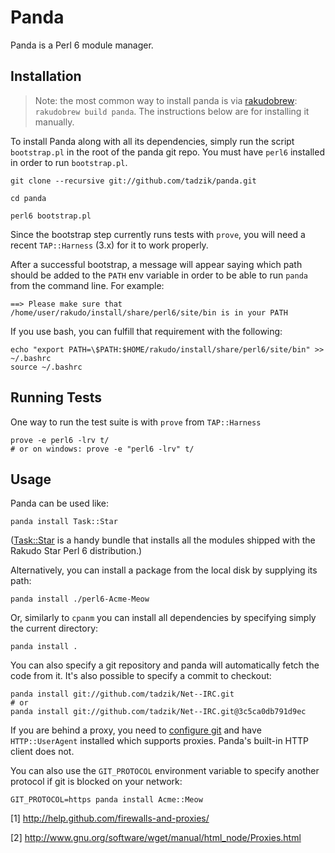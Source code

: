 # Panda

Panda is a Perl 6 module manager.

## Installation

> Note: the most common way to install panda is via
> [rakudobrew](https://github.com/tadzik/rakudobrew): `rakudobrew build panda`.
> The instructions below are for installing it manually.

To install Panda along with all its dependencies, simply run the script
`bootstrap.pl` in the root of the panda git repo. You must have `perl6`
installed in order to run `bootstrap.pl`.

    git clone --recursive git://github.com/tadzik/panda.git

    cd panda

    perl6 bootstrap.pl

Since the bootstrap step currently runs tests with `prove`, you will need a
recent `TAP::Harness` (3.x) for it to work properly.

After a successful bootstrap, a message will appear saying which path should
be added to the `PATH` env variable in order to be able to run `panda` from
the command line. For example:

    ==> Please make sure that /home/user/rakudo/install/share/perl6/site/bin is in your PATH

If you use bash, you can fulfill that requirement with the following:

    echo "export PATH=\$PATH:$HOME/rakudo/install/share/perl6/site/bin" >> ~/.bashrc
    source ~/.bashrc

## Running Tests

One way to run the test suite is with `prove` from `TAP::Harness`

    prove -e perl6 -lrv t/
    # or on windows: prove -e "perl6 -lrv" t/

## Usage

Panda can be used like:

    panda install Task::Star

([Task::Star](https://github.com/tadzik/Task-Star/) is a handy bundle that
installs all the modules shipped with the Rakudo Star Perl 6 distribution.)

Alternatively, you can install a package from the local disk by supplying
its path:

    panda install ./perl6-Acme-Meow

Or, similarly to `cpanm` you can install all dependencies by specifying
simply the current directory:

    panda install .

You can also specify a git repository and panda will automatically fetch the
code from it. It's also possible to specify a commit to checkout:

    panda install git://github.com/tadzik/Net--IRC.git
    # or
    panda install git://github.com/tadzik/Net--IRC.git@3c5ca0db791d9ec

If you are behind a proxy, you need to [configure
git](http://help.github.com/firewalls-and-proxies/) and have
`HTTP::UserAgent` installed which supports proxies. Panda's built-in HTTP
client does not.

You can also use the `GIT_PROTOCOL` environment variable to specify another
protocol if git is blocked on your network:

    GIT_PROTOCOL=https panda install Acme::Meow

[1] http://help.github.com/firewalls-and-proxies/

[2] http://www.gnu.org/software/wget/manual/html_node/Proxies.html
